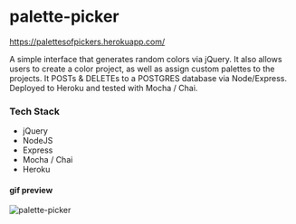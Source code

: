 # palette-picker

https://palettesofpickers.herokuapp.com/

A simple interface that generates random colors via jQuery. It also allows users to create a color project, as well as assign custom palettes to the projects. It POSTs & DELETEs to a POSTGRES database via Node/Express. Deployed to Heroku and tested with Mocha / Chai. 

### Tech Stack

* jQuery     
* NodeJS      
* Express      
* Mocha / Chai    
* Heroku      

#### gif preview
![palette-picker](https://cl.ly/3P013Z1f3B1n/Screen%20Recording%202018-06-14%20at%2012.13%20PM.gif)
